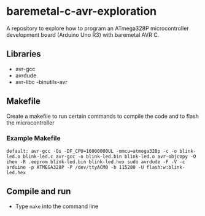 # baremetal-c-avr-exploration

A repository to explore how to program an ATmega328P microcontroller development board (Arduino Uno R3) with baremetal AVR C.

## Libraries
- avr-gcc
- avrdude
- avr-libc
    -binutils-avr

## Makefile
Create a makefile to run certain commands to compile the code and to flash the microcontroller

### Example Makefile
`
default:
	avr-gcc -Os -DF_CPU=16000000UL -mmcu=atmega328p -c -o blink-led.o blink-led.c
	avr-gcc -o blink-led.bin blink-led.o
	avr-objcopy -O ihex -R .eeprom blink-led.bin blink-led.hex
	sudo avrdude -F -V -c arduino -p ATMEGA328P -P /dev/ttyACM0 -b 115200 -U flash:w:blink-led.hex
`

## Compile and run
- Type `make` into the command line
